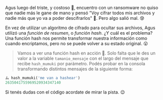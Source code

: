 Agus luego del triste, y costoso :money_with_wings:, encuentro con un ransomware no quiso que nadie más le gane de mano y pensó "Voy cifrar todos mis archivos y nadie más que yo va a poder descifrarlos" :thought_balloon:. Pero algo salió mal. :cold_sweat:

En vez de utilizar un algoritmo de cifrado para ocultar sus archivos, Agus utilizó una _función de resumen_, o _función hash_. ¿Y cuál es el problema? Una función hash nos permite transformar nuestra información como cuando encriptamos, pero no se puede volver a su estado original. :open_mouth:

> Vamos a ver una función hash en acción :muscle:. Solo falta que le des un valor a la variable `tamanio_mensaje` con el largo del mensaje que recibe `hash_mumuki` por parámetro. Podés probar en la consola transformando distintos mensajes de la siguiente forma:
>
``` ruby
ム hash_mumuki('me van a hashear')
2635041755969520934347140
```
Si tenés dudas con el código acordate de mirar la pista. :wink:
